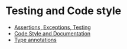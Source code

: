 # Testing and Code style

* [Assertions, Exceptions, Testing](writing_functioning_code.md)
* [Code Style and Documentation](codestyle_and_docstrings.md)
* [Type annotations](type_annotations.md)
